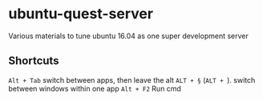 # ubuntu-quest-server
Various materials to tune ubuntu 16.04 as one super development server



## Shortcuts

`Alt + Tab`                  switch between apps, then leave the alt 
`ALT + §` (`ALT + `).        switch between windows within one app
`Alt + F2`                   Run cmd  

